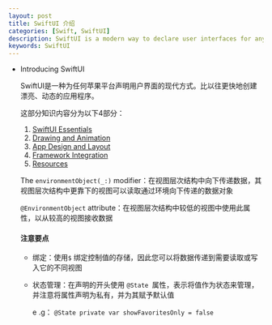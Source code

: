 ```yaml
---
layout: post
title: SwiftUI 介绍
categories: [Swift, SwiftUI]
description: SwiftUI is a modern way to declare user interfaces for any Apple platform. Create beautiful, dynamic apps faster than ever before.
keywords: SwiftUI
---
```




- Introducing SwiftUI

  SwiftUI是一种为任何苹果平台声明用户界面的现代方式。比以往更快地创建漂亮、动态的应用程序。

  这部分知识内容分为以下4部分：

  1. [SwiftUI Essentials](https://developer.apple.com/tutorials/SwiftUI#swiftui-essentials)
  2. [Drawing and Animation](https://developer.apple.com/tutorials/SwiftUI#drawing-and-animation)
  3. [App Design and Layout](https://developer.apple.com/tutorials/SwiftUI#app-design-and-layout)
  4. [Framework Integration](https://developer.apple.com/tutorials/SwiftUI#framework-integration)
  5. [Resources](https://developer.apple.com/tutorials/SwiftUI#resources)

  

  The `environmentObject(_:)` modifier：在视图层次结构中向下传递数据，其视图层次结构中更靠下的视图可以读取通过环境向下传递的数据对象

  `@EnvironmentObject` attribute：在视图层次结构中较低的视图中使用此属性，以从较高的视图接收数据

  

  #### 注意要点

  * 绑定：使用`$` 绑定控制值的存储，因此您可以将数据传递到需要读取或写入它的不同视图

  * 状态管理：在声明的开头使用 `@State `属性，表示将值作为状态来管理，并注意将属性声明为私有，并为其赋予默认值

    e .g： `@State private var showFavoritesOnly = false`

  
